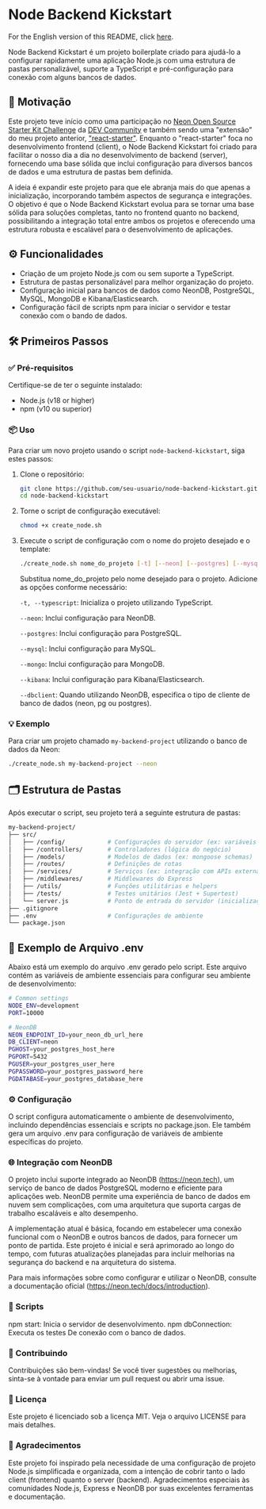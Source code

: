 # Node Backend Kickstart

For the English version of this README, click [here](README_EN.md).

Node Backend Kickstart é um projeto boilerplate criado para ajudá-lo a configurar rapidamente uma aplicação Node.js com uma estrutura de pastas personalizável, suporte a TypeScript e pré-configuração para conexão com alguns bancos de dados.

## 🎯 Motivação

Este projeto teve início como uma participação no [Neon Open Source Starter Kit Challenge](https://dev.to/challenges/neon) da [DEV Community](https://dev.to) e também sendo uma "extensão" do meu projeto anterior, ["react-starter"](https://github.com/fonteeboa/react-starter). Enquanto o "react-starter" foca no desenvolvimento frontend (client), o Node Backend Kickstart foi criado para facilitar o nosso dia a dia no desenvolvimento de backend (server), fornecendo uma base sólida que inclui configuração para diversos bancos de dados e uma estrutura de pastas bem definida.

A ideia é expandir este projeto para que ele abranja mais do que apenas a inicialização, incorporando também aspectos de segurança e integrações. O objetivo é que o Node Backend Kickstart evolua para se tornar uma base sólida para soluções completas, tanto no frontend quanto no backend, possibilitando a integração total entre ambos os projetos e oferecendo uma estrutura robusta e escalável para o desenvolvimento de aplicações.

## ⚙️ Funcionalidades

- Criação de um projeto Node.js com ou sem suporte a TypeScript.
- Estrutura de pastas personalizável para melhor organização do projeto.
- Configuração inicial para bancos de dados como NeonDB, PostgreSQL, MySQL, MongoDB e Kibana/Elasticsearch.
- Configuração fácil de scripts npm para iniciar o servidor e testar conexão com o bando de dados.

## 🛠️ Primeiros Passos

### ✅ Pré-requisitos

Certifique-se de ter o seguinte instalado:

- Node.js (v18 or higher)
- npm (v10 ou superior)

### 📦 Uso

Para criar um novo projeto usando o script `node-backend-kickstart`, siga estes passos:

1. Clone o repositório:

    ```bash
    git clone https://github.com/seu-usuario/node-backend-kickstart.git
    cd node-backend-kickstart
    ```

2. Torne o script de configuração executável:

    ```bash
    chmod +x create_node.sh
    ```

3. Execute o script de configuração com o nome do projeto desejado e o template:

    ```bash
    ./create_node.sh nome_do_projeto [-t] [--neon] [--postgres] [--mysql] [--mongo] [--kibana] [--dbclient]
    ```

    Substitua nome_do_projeto pelo nome desejado para o projeto. Adicione as opções conforme necessário:

    `-t, --typescript`: Inicializa o projeto utilizando TypeScript.

    `--neon`: Inclui configuração para NeonDB.

    `--postgres`: Inclui configuração para PostgreSQL.

    `--mysql`: Inclui configuração para MySQL.

    `--mongo`: Inclui configuração para MongoDB.

    `--kibana`: Inclui configuração para Kibana/Elasticsearch.

    `--dbclient`: Quando utilizando NeonDB, especifica o tipo de cliente de banco de dados (neon, pg ou postgres).

### 💡 Exemplo

Para criar um projeto chamado `my-backend-project` utilizando o banco de dados da Neon:

```bash
./create_node.sh my-backend-project --neon
```

## 🗂️ Estrutura de Pastas

Após executar o script, seu projeto terá a seguinte estrutura de pastas:

```bash
my-backend-project/
├── src/
│   ├── /config/            # Configurações do servidor (ex: variáveis de ambiente)
│   ├── /controllers/       # Controladores (lógica do negócio)
│   ├── /models/            # Modelos de dados (ex: mongoose schemas)
│   ├── /routes/            # Definições de rotas
│   ├── /services/          # Serviços (ex: integração com APIs externas)
│   ├── /middlewares/       # Middlewares do Express
│   ├── /utils/             # Funções utilitárias e helpers
│   ├── /tests/             # Testes unitários (Jest + Supertest)
│   └── server.js           # Ponto de entrada do servidor (inicialização do app)
├── .gitignore
├── .env                    # Configurações de ambiente
└── package.json
```

## 📝 Exemplo de Arquivo .env

Abaixo está um exemplo do arquivo .env gerado pelo script. Este arquivo contém as variáveis de ambiente essenciais para configurar seu ambiente de desenvolvimento:

```bash
# Common settings
NODE_ENV=development
PORT=10000

# NeonDB
NEON_ENDPOINT_ID=your_neon_db_url_here
DB_CLIENT=neon
PGHOST=your_postgres_host_here
PGPORT=5432
PGUSER=your_postgres_user_here
PGPASSWORD=your_postgres_password_here
PGDATABASE=your_postgres_database_here
```

### ⚙️ Configuração

O script configura automaticamente o ambiente de desenvolvimento, incluindo dependências essenciais e scripts no package.json. Ele também gera um arquivo .env para configuração de variáveis de ambiente específicas do projeto.

### 🌐 Integração com NeonDB

O projeto inclui suporte integrado ao NeonDB (<https://neon.tech>), um serviço de banco de dados PostgreSQL moderno e eficiente para aplicações web. NeonDB permite uma experiência de banco de dados em nuvem sem complicações, com uma arquitetura que suporta cargas de trabalho escaláveis e alto desempenho.

A implementação atual é básica, focando em estabelecer uma conexão funcional com o NeonDB e outros bancos de dados, para fornecer um ponto de partida. Este projeto é inicial e será aprimorado ao longo do tempo, com futuras atualizações planejadas para incluir melhorias na segurança do backend e na arquitetura do sistema.

Para mais informações sobre como configurar e utilizar o NeonDB, consulte a documentação oficial (<https://neon.tech/docs/introduction>).

### 📝 Scripts

npm start: Inicia o servidor de desenvolvimento.
npm dbConnection: Executa os testes De conexão com o banco de dados.

### 🤝 Contribuindo

Contribuições são bem-vindas! Se você tiver sugestões ou melhorias, sinta-se à vontade para enviar um pull request ou abrir uma issue.

### 📜 Licença

Este projeto é licenciado sob a licença MIT. Veja o arquivo LICENSE para mais detalhes.

### 🙏 Agradecimentos

Este projeto foi inspirado pela necessidade de uma configuração de projeto Node.js simplificada e organizada, com a intenção de cobrir tanto o lado client (frontend) quanto o server (backend). Agradecimentos especiais às comunidades Node.js, Express e NeonDB por suas excelentes ferramentas e documentação.

